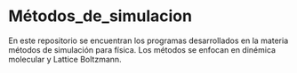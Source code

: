 # Métodos_de_simulacion

En este repositorio se encuentran los programas desarrollados en la materia métodos de simulación para física. 
Los métodos se enfocan en dinémica molecular y Lattice Boltzmann.
